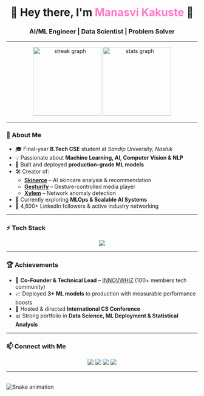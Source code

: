 <h1 align="center">🚀 Hey there, I'm <span style="color:#ff79c6;">Manasvi Kakuste</span> 👋</h1>
<h3 align="center">AI/ML Engineer | Data Scientist | Problem Solver</h3>

---

<div align="center">
  <img src="https://github-readme-streak-stats.herokuapp.com/?user=Manasvi24092003&theme=dracula&hide_border=false" height="180" alt="streak graph"  />
  <img src="https://github-readme-stats.vercel.app/api?username=Manasvi24092003&show_icons=true&theme=dracula&hide_border=false&count_private=true" height="180" alt="stats graph"  />
</div>

---

### 🧠 About Me
- 🎓 Final-year **B.Tech CSE** student at *Sandip University, Nashik*
- 💡 Passionate about **Machine Learning, AI, Computer Vision & NLP**
- 🚀 Built and deployed **production-grade ML models**
- 🛠 Creator of:
  - [**Skinerce**](https://github.com/Manasvi24092003/Skinerce) – AI skincare analysis & recommendation  
  - [**Gesturify**](https://github.com/Manasvi24092003/gesturify) – Gesture-controlled media player  
  - [**Xylem**](https://github.com/Manasvi24092003/Network-Traffic-analysis) – Network anomaly detection
- 🌱 Currently exploring **MLOps & Scalable AI Systems**
- 📌 4,600+ LinkedIn followers & active industry networking  

---

### ⚡ Tech Stack

<div align="center">
  <img src="https://skillicons.dev/icons?i=python,cpp,html,css,javascript,mysql,flask,tensorflow,opencv,git,github" />
</div>

---

### 🏆 Achievements
- 🏅 **Co-Founder & Technical Lead** – [INNOVWHIZ](#) (100+ members tech community)
- 📈 Deployed **3+ ML models** to production with measurable performance boosts
- 🎤 Hosted & directed **International CS Conference**
- 📊 Strong portfolio in **Data Science, ML Deployment & Statistical Analysis**

---

### 📫 Connect with Me
<div align="center">
  <a href="mailto:manasvikakuste@gmail.com"><img src="https://img.shields.io/badge/Gmail-D14836?style=for-the-badge&logo=gmail&logoColor=white"></a>
  <a href="https://linkedin.com/in/manasvi24"><img src="https://img.shields.io/badge/LinkedIn-0077B5?style=for-the-badge&logo=linkedin&logoColor=white"></a>
  <a href="https://github.com/Manasvi24092003"><img src="https://img.shields.io/badge/GitHub-181717?style=for-the-badge&logo=github&logoColor=white"></a>
  <a href="https://www.youtube.com/@Manasvi2409"><img src="https://img.shields.io/badge/YouTube-FF0000?style=for-the-badge&logo=youtube&logoColor=white"></a>
</div>

---

<br clear="both">

<img src="https://raw.githubusercontent.com/maurodesouza/maurodesouza/output/snake.svg" alt="Snake animation" />

###
